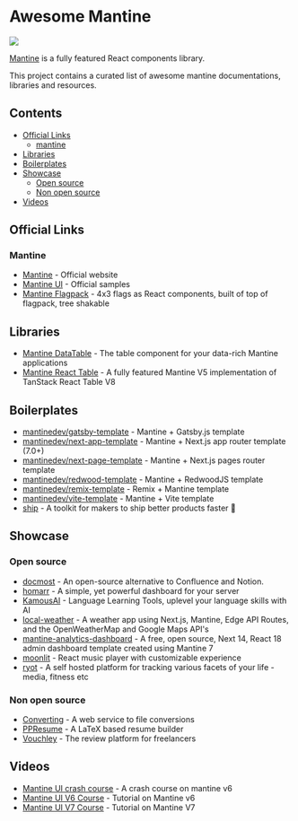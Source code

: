 # Awesome Mantine

[![](https://cdn.rawgit.com/sindresorhus/awesome/master/media/badge.svg)](http://awesome.es)

[Mantine](https://mantine.dev) is a fully featured React components library.

This project contains a curated list of awesome mantine documentations,
libraries and resources.

## Contents

- [Official Links](#official-links)
  - [mantine](#mantine)
- [Libraries](#libraries)
- [Boilerplates](#boilerplates)
- [Showcase](#showcase)
  - [Open source](#open-source)
  - [Non open source](#non-open-source)
- [Videos](#videos)

## Official Links

### Mantine

- [Mantine](https://mantine.dev) - Official website
- [Mantine UI](https://ui.mantine.dev/) - Official samples
- [Mantine Flagpack](https://mantinedev.github.io/mantine-flagpack/) - 4x3 flags
  as React components, built of top of flagpack, tree shakable

## Libraries

- [Mantine DataTable](https://icflorescu.github.io/mantine-datatable/) - The
  table component for your data-rich Mantine applications
- [Mantine React Table](https://www.mantine-react-table.com/) - A fully featured
  Mantine V5 implementation of TanStack React Table V8

## Boilerplates

- [mantinedev/gatsby-template](https://github.com/mantinedev/gatsby-template) -
  Mantine + Gatsby.js template
- [mantinedev/next-app-template](https://github.com/mantinedev/next-app-template) - Mantine + Next.js app router template (7.0+)
- [mantinedev/next-page-template](https://github.com/mantinedev/next-pages-template) - Mantine + Next.js pages router template
- [mantinedev/redwood-template](https://github.com/mantinedev/redwood-template) - Mantine + RedwoodJS template
- [mantinedev/remix-template](https://github.com/mantinedev/remix-template) - Remix + Mantine template
- [mantinedev/vite-template](https://github.com/mantinedev/vite-template) - Mantine + Vite template
- [ship](https://github.com/paralect/ship) - A toolkit for makers to ship better
  products faster 🚀

## Showcase

### Open source

- [docmost](https://docmost.com/) - An open-source alternative to Confluence and
  Notion.
- [homarr](https://github.com/ajnart/homarr) - A simple, yet powerful dashboard
  for your server
- [KamousAI](https://github.com/Ali-Hussein-dev/KamousAI) - Language Learning
  Tools, uplevel your language skills with AI
- [local-weather](https://localwx.vercel.app/) - A weather app using Next.js,
  Mantine, Edge API Routes, and the OpenWeatherMap and Google Maps API's
- [mantine-analytics-dashboard](https://github.com/design-sparx/mantine-analytics-dashboard) - A free, open source, Next 14, React 18 admin dashboard template created using Mantine 7
- [moonlit](https://github.com/bgwastu/moonlit) - React music player with
  customizable experience
- [ryot](https://github.com/ignisda/ryot) - A self hosted platform for tracking
  various facets of your life - media, fitness etc

### Non open source

- [Converting](https://converting.to/) - A web service to file conversions
- [PPResume](http://ppresume.com/) - A LaTeX based resume builder
- [Vouchley](https://www.vouchley.com/) - The review platform for freelancers

## Videos

- [Mantine UI crash course](https://www.youtube.com/watch?v=U9MaICpcNRI) - A
  crash course on mantine v6
- [Mantine UI V6 Course](https://www.youtube.com/playlist?list=PLxt4i7QVE68-iimjALLoOIMzY7Tg0lEaY) - Tutorial on Mantine v6
- [Mantine UI V7 Course](https://www.youtube.com/watch?v=EMoKmShoM_U&list=PLxt4i7QVE688fQGmZzWt_cpKbi5phODkE) - Tutorial on Mantine V7
